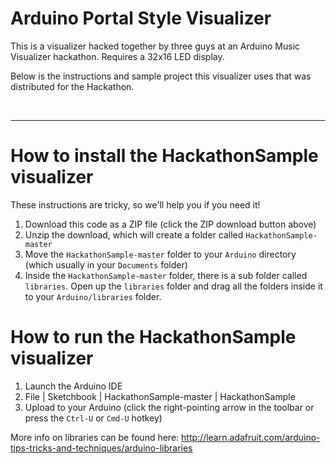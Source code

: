 # Arduino Portal Style Visualizer

This is a visualizer hacked together by three guys at an Arduino Music Visualizer hackathon. Requires a 32x16 LED display.

Below is the instructions and sample project this visualizer uses that was distributed for the Hackathon.

<br>
<hr>

# How to install the HackathonSample visualizer

These instructions are tricky, so we'll help you if you need it!

1. Download this code as a ZIP file (click the ZIP download button above)
2. Unzip the download, which will create a folder called `HackathonSample-master`
3. Move the `HackathonSample-master` folder to your `Arduino` directory (which usually in your `Documents` folder)
4. Inside the `HackathonSample-master` folder, there is a sub folder called `libraries`. Open up the `libraries` folder and drag all the folders inside it to your `Arduino/libraries` folder.

# How to run the HackathonSample visualizer

1. Launch the Arduino IDE
2. File | Sketchbook | HackathonSample-master | HackathonSample
3. Upload to your Arduino (click the right-pointing arrow in the toolbar or press the `Ctrl-U` or `Cmd-U` hotkey)

More info on libraries can be found here: <http://learn.adafruit.com/arduino-tips-tricks-and-techniques/arduino-libraries>
